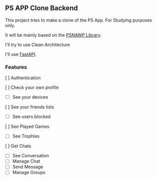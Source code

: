 ## PS APP Clone Backend

This project tries to make a clone of the PS App. For Studying purposes only.

It will be mainly based on the [PSNAWP Library](https://github.com/isFakeAccount/psnawp).

I'll try to use Clean Architecture

I'll use [FastAPI](https://fastapi.tiangolo.com/).

### Features
[ ] Authentication

[ ] Check your own profile
- [ ] See your devices

[ ] See your friends lists
- [ ] See users blocked

[ ] See Played Games
- [ ] See Trophies

[ ] Get Chats
- [ ] See Conversation
- [ ] Manage Chat
- [ ] Send Message
- [ ] Manage Groups